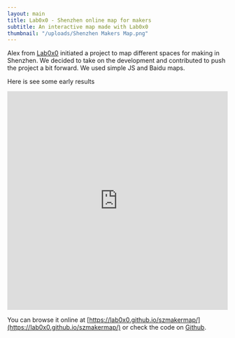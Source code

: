 ```yaml
---
layout: main
title: Lab0x0 - Shenzhen online map for makers
subtitle: An interactive map made with Lab0x0
thumbnail: "/uploads/Shenzhen Makers Map.png"
---
```


Alex from [Lab0x0](https://lab0x0.com/) initiated a project to map different spaces for making in Shenzhen. We decided to take on the development and contributed to push the project a bit forward. We used simple JS and Baidu maps.

Here is see some early results

<iframe width="100%" height="500px" src="https://lab0x0.github.io/szmakermap/" style="border:none"></iframe>

You can browse it online at [https://lab0x0.github.io/szmakermap/](https://lab0x0.github.io/szmakermap/) or check the code on [Github](https://lab0x0.github.io/szmakermap/).
